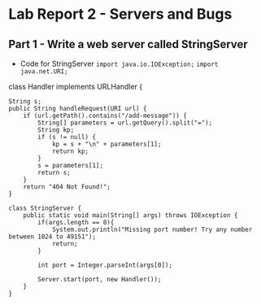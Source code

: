 # Lab Report 2 - Servers and Bugs
## Part 1 - Write a web server called StringServer
* Code for StringServer
`import java.io.IOException;`
`import java.net.URI;`

class Handler implements URLHandler {

    String s;
    public String handleRequest(URI url) {
        if (url.getPath().contains("/add-message")) {
            String[] parameters = url.getQuery().split("=");
            String kp;
            if (s != null) {
                kp = s + "\n" + parameters[1];
                return kp;
            }
            s = parameters[1];
            return s;
        }
        return "404 Not Found!";
    }

    class StringServer {
        public static void main(String[] args) throws IOException {
            if(args.length == 0){
                System.out.println("Missing port number! Try any number between 1024 to 49151");
                return;
            }
    
            int port = Integer.parseInt(args[0]);
    
            Server.start(port, new Handler());
        }
    }
    

